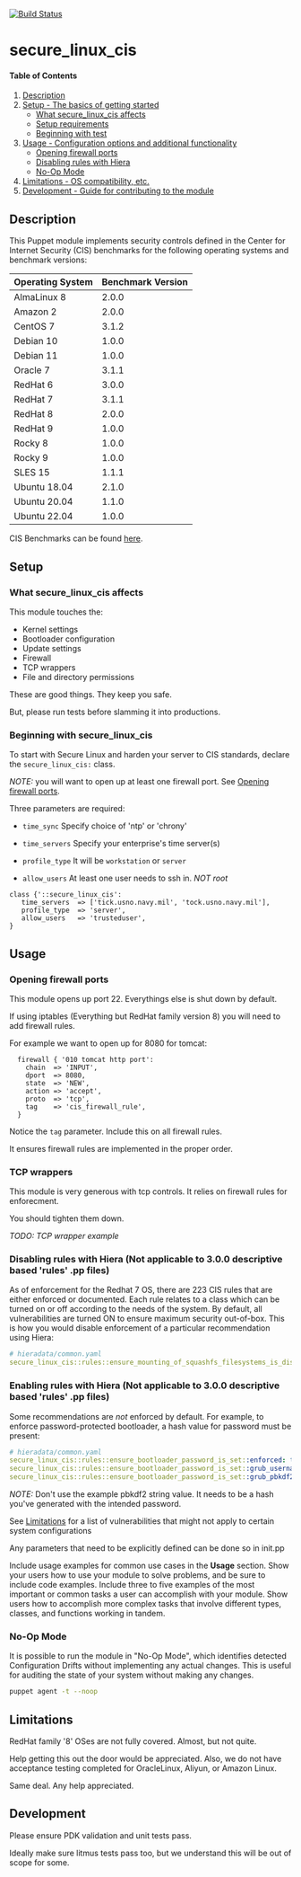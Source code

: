 [![Build Status](https://img.shields.io/travis/fervidus/secure_linux_cis)](https://img.shields.io/travis/fervidus/secure_linux_cis)

# secure_linux_cis


#### Table of Contents

1. [Description](#description)
2. [Setup - The basics of getting started](#setup)
    * [What secure_linux_cis affects](#what-secure_linux_cis-affects)
    * [Setup requirements](#setup-requirements)
    * [Beginning with test](#beginning-with-secure_linux_cis)
3. [Usage - Configuration options and additional functionality](#usage)
    * [Opening firewall ports](#opening-firewall-ports)
    * [Disabling rules with Hiera](#disabling-rules-with-hiera)
    * [No-Op Mode](#no-op-mode)
4. [Limitations - OS compatibility, etc.](#limitations)
5. [Development - Guide for contributing to the module](#development)

## Description

This Puppet module implements security controls defined in the Center for Internet Security (CIS) benchmarks for the following operating systems and benchmark versions:

| Operating System | Benchmark Version |
|------------------|-------------------|
| AlmaLinux 8  | 2.0.0 |
| Amazon 2     | 2.0.0 |
| CentOS 7     | 3.1.2 |
| Debian 10    | 1.0.0 |
| Debian 11    | 1.0.0 |
| Oracle 7     | 3.1.1 |
| RedHat 6     | 3.0.0 |
| RedHat 7     | 3.1.1 |
| RedHat 8     | 2.0.0 |
| RedHat 9     | 1.0.0 |
| Rocky 8      | 1.0.0 |
| Rocky 9      | 1.0.0 |
| SLES   15    | 1.1.1 |
| Ubuntu 18.04 | 2.1.0 |
| Ubuntu 20.04 | 1.1.0 |
| Ubuntu 22.04 | 1.0.0 |

CIS Benchmarks can be found [here](https://www.cisecurity.org/benchmark).

## Setup

### What secure_linux_cis affects

This module touches the:

* Kernel settings
* Bootloader configuration
* Update settings
* Firewall
* TCP wrappers
* File and directory permissions

These are good things. They keep you safe.

But, please run tests before slamming it into productions.

### Beginning with secure_linux_cis

To start with Secure Linux and harden your server to CIS standards, declare the `secure_linux_cis:` class.

*NOTE:* you will want to open up at least one firewall port. See [Opening firewall ports](#usage).

Three parameters are required:

* ```time_sync``` Specify choice of 'ntp' or 'chrony'

* ```time_servers``` Specify your enterprise's time server(s)

* ```profile_type``` It will be ```workstation``` or ```server```

* ```allow_users``` At least one user needs to ssh in. *NOT root*

``` puppet
class {'::secure_linux_cis':
   time_servers  => ['tick.usno.navy.mil', 'tock.usno.navy.mil'],
   profile_type  => 'server',
   allow_users   => 'trusteduser',
}
```

## Usage

### Opening firewall ports

This module opens up port 22. Everythings else is shut down by default.

If using iptables (Everything but RedHat family version 8) you will need to add firewall rules.

For example we want to open up for 8080 for tomcat:

```puppet
  firewall { '010 tomcat http port':
    chain  => 'INPUT',
    dport  => 8080,
    state  => 'NEW',
    action => 'accept',
    proto  => 'tcp',
    tag    => 'cis_firewall_rule',
  }
```

Notice the ```tag``` parameter. Include this on all firewall rules.

It ensures firewall rules are implemented in the proper order.

### TCP wrappers

This module is very generous with tcp controls. It relies on firewall rules for enforecment.

You should tighten them down.

*TODO: TCP wrapper example*

### Disabling rules with Hiera (Not applicable to 3.0.0 descriptive based 'rules' .pp files)

As of enforcement for the Redhat 7 OS, there are 223 CIS rules that are either enforced or documented. Each rule relates to a class which can be turned on or off according to the needs of the system. By default, all vulnerabilities are turned ON to ensure maximum security out-of-box. This is how you would disable enforcement of a particular recommendation using Hiera:

```yaml
# hieradata/common.yaml
secure_linux_cis::rules::ensure_mounting_of_squashfs_filesystems_is_disabled::enforced: false
```

### Enabling rules with Hiera (Not applicable to 3.0.0 descriptive based 'rules' .pp files)
Some recommendations are *not* enforced by default. For example, to enforce password-protected bootloader, a hash value for password must be present:

```yaml
# hieradata/common.yaml
secure_linux_cis::rules::ensure_bootloader_password_is_set::enforced: true
secure_linux_cis::rules::ensure_bootloader_password_is_set::grub_username: root
secure_linux_cis::rules::ensure_bootloader_password_is_set::grub_pbkdf2_password_hash: grub.pbkdf2.sha512.10000.7D81626...ABC0123C616C3210CBA
```

*NOTE:* Don't use the example pbkdf2 string value. It needs to be a hash you've generated with the intended password.

See [Limitations](#limitations) for a list of vulnerabilities that might not apply to certain system configurations

Any parameters that need to be explicitly defined can be done so in init.pp

Include usage examples for common use cases in the **Usage** section. Show your users how to use your module to solve problems, and be sure to include code examples. Include three to five examples of the most important or common tasks a user can accomplish with your module. Show users how to accomplish more complex tasks that involve different types, classes, and functions working in tandem.

### No-Op Mode
It is possible to run the module in "No-Op Mode", which identifies detected Configuration Drifts without implementing any actual changes. This is useful for auditing the state of your system without making any changes.

```bash
puppet agent -t --noop
```

## Limitations

RedHat family '8' OSes are not fully covered. Almost, but not quite.

Help getting this out the door would be appreciated. Also, we do not have acceptance testing completed for OracleLinux, Aliyun, or Amazon Linux. 

Same deal. Any help appreciated.

## Development

Please ensure PDK validation and unit tests pass.

Ideally make sure litmus tests pass too, but we understand this will be out of scope for some.
